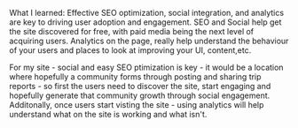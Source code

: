 What I learned:
Effective SEO optimization, social integration, and analytics are key to driving user adoption and engagement.  SEO and Social help get the site discovered for free, with paid media being the next level of acquiring users.  Analytics on the page, really help understand the behaviour of your users and places to look at improving your UI, content,etc.


For my site - social and easy SEO ptimization is key - it would be a location where hopefully a community forms through posting and sharing trip reports - so first the users need to discover the site, start engaging and hopefully generate that community growth through social engagement.  Additonally, once users start visting the site - using analytics will help understand what on the site is working and what isn't.
